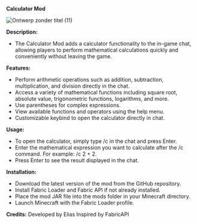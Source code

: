 **Calculator Mod**

![Ontwerp zonder titel (11)](https://github.com/ItzjustElias/calcu-elias-1.20.4/assets/80644230/668c9720-5163-4022-bcc8-b5df595d8e64)

**Description:**
- The Calculator Mod adds a calculator functionality to the in-game chat, allowing players to perform mathematical calculations quickly and conveniently without leaving the game.

**Features:**
- Perform arithmetic operations such as addition, subtraction, multiplication, and division directly in the chat.
- Access a variety of mathematical functions including square root, absolute value, trigonometric functions, logarithms, and more.
- Use parentheses for complex expressions.
- View available functions and operators using the help menu.
- Customizable keybind to open the calculator directly in chat.

**Usage:**
- To open the calculator, simply type /c in the chat and press Enter.
- Enter the mathematical expression you want to calculate after the /c command. For example: /c 2 + 2.
- Press Enter to see the result displayed in the chat.

**Installation:**

- Download the latest version of the mod from the GitHub repository.
- Install Fabric Loader and Fabric API if not already installed.
- Place the mod JAR file into the mods folder in your Minecraft directory.
- Launch Minecraft with the Fabric Loader profile.


**Credits:**
Developed by Elias
Inspired by FabricAPI
